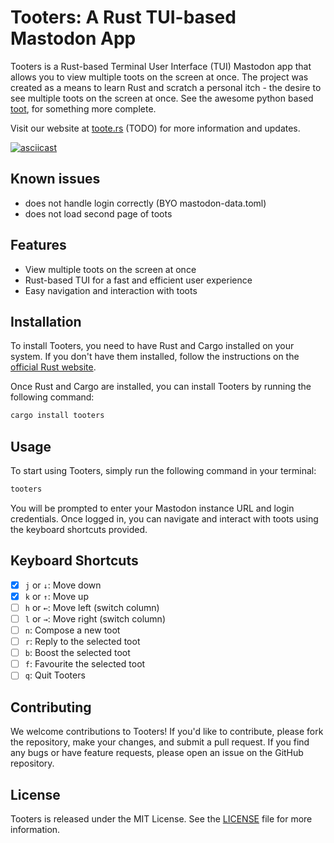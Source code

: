 # Tooters: A Rust TUI-based Mastodon App

Tooters is a Rust-based Terminal User Interface (TUI) Mastodon app that allows you to view multiple toots on the screen at once. The project was created as a means to learn Rust and scratch a personal itch - the desire to see multiple toots on the screen at once. See the awesome python based [toot](https://github.com/ihabunek/toot), for something more complete.

Visit our website at [toote.rs](https://toote.rs) (TODO) for more information and updates.

[![asciicast](https://asciinema.org/a/572606.svg)](https://asciinema.org/a/572606)

## Known issues

- does not handle login correctly (BYO mastodon-data.toml)
- does not load second page of toots

## Features

- View multiple toots on the screen at once
- Rust-based TUI for a fast and efficient user experience
- Easy navigation and interaction with toots

## Installation

To install Tooters, you need to have Rust and Cargo installed on your system. If you don't have them installed, follow the instructions on the [official Rust website](https://www.rust-lang.org/tools/install).

Once Rust and Cargo are installed, you can install Tooters by running the following command:

```bash
cargo install tooters
```

## Usage

To start using Tooters, simply run the following command in your terminal:

```bash
tooters
```

You will be prompted to enter your Mastodon instance URL and login credentials. Once logged in, you can navigate and interact with toots using the keyboard shortcuts provided.

## Keyboard Shortcuts

- [x] `j` or `↓`: Move down
- [x] `k` or `↑`: Move up
- [ ] `h` or `←`: Move left (switch column)
- [ ] `l` or `→`: Move right (switch column)
- [ ] `n`: Compose a new toot
- [ ] `r`: Reply to the selected toot
- [ ] `b`: Boost the selected toot
- [ ] `f`: Favourite the selected toot
- [ ] `q`: Quit Tooters

## Contributing

We welcome contributions to Tooters! If you'd like to contribute, please fork the repository, make your changes, and submit a pull request. If you find any bugs or have feature requests, please open an issue on the GitHub repository.

## License

Tooters is released under the MIT License. See the [LICENSE](LICENSE) file for more information.
